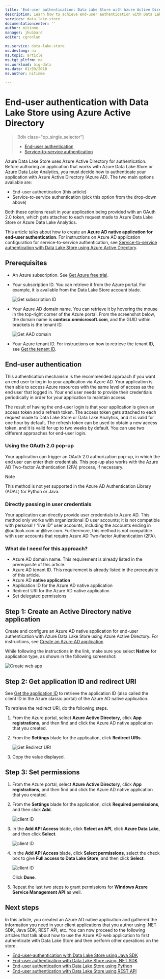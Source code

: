 ```yaml
---
title: 'End-user authentication: Data Lake Store with Azure Active Directory | Microsoft Docs'
description: Learn how to achieve end-user authentication with Data Lake Store using Azure Active Directory
services: data-lake-store
documentationcenter: ''
author: nitinme
manager: jhubbard
editor: cgronlun

ms.service: data-lake-store
ms.devlang: na
ms.topic: article
ms.tgt_pltfrm: na
ms.workload: big-data
ms.date: 01/09/2018
ms.author: nitinme

---
```

# End-user authentication with Data Lake Store using Azure Active Directory
> [!div class="op_single_selector"]
> * [End-user authentication](data-lake-store-end-user-authenticate-using-active-directory.md)
> * [Service-to-service authentication](data-lake-store-service-to-service-authenticate-using-active-directory.md)
> 
> 

Azure Data Lake Store uses Azure Active Directory for authentication. Before authoring an application that works with Azure Data Lake Store or Azure Data Lake Analytics, you must decide how to authenticate your application with Azure Active Directory (Azure AD). The two main options available are:

* End-user authentication (this article)
* Service-to-service authentication (pick this option from the drop-down above)

Both these options result in your application being provided with an OAuth 2.0 token, which gets attached to each request made to Azure Data Lake Store or Azure Data Lake Analytics.

This article talks about how to create an **Azure AD native application for end-user authentication**. For instructions on Azure AD application configuration for service-to-service authentication, see [Service-to-service authentication with Data Lake Store using Azure Active Directory](data-lake-store-authenticate-using-active-directory.md).

## Prerequisites
* An Azure subscription. See [Get Azure free trial](https://azure.microsoft.com/pricing/free-trial/).

* Your subscription ID. You can retrieve it from the Azure portal. For example, it is available from the Data Lake Store account blade.
  
    ![Get subscription ID](./media/data-lake-store-end-user-authenticate-using-active-directory/get-subscription-id.png)

* Your Azure AD domain name. You can retrieve it by hovering the mouse in the top-right corner of the Azure portal. From the screenshot below, the domain name is **contoso.onmicrosoft.com**, and the GUID within brackets is the tenant ID. 
  
    ![Get AAD domain](./media/data-lake-store-end-user-authenticate-using-active-directory/get-aad-domain.png)

* Your Azure tenant ID. For instructions on how to retrieve the tenant ID, see [Get the tenant ID](../azure-resource-manager/resource-group-create-service-principal-portal.md#get-tenant-id).

## End-user authentication
This authentication mechanism is the recommended approach if you want an end user to log in to your application via Azure AD. Your application is then able to access Azure resources with the same level of access as the end user that logged in. Your end user needs to provide their credentials periodically in order for your application to maintain access.

The result of having the end-user login is that your application is given an access token and a refresh token. The access token gets attached to each request made to Data Lake Store or Data Lake Analytics, and it is valid for one hour by default. The refresh token can be used to obtain a new access token, and it is valid for up to two weeks by default. You can use two different approaches for end-user login.

### Using the OAuth 2.0 pop-up
Your application can trigger an OAuth 2.0 authorization pop-up, in which the end user can enter their credentials. This pop-up also works with the Azure AD Two-factor Authentication (2FA) process, if necessary. 

> [!NOTE]
> This method is not yet supported in the Azure AD Authentication Library (ADAL) for Python or Java.
> 
> 

### Directly passing in user credentials
Your application can directly provide user credentials to Azure AD. This method only works with organizational ID user accounts; it is not compatible with personal / “live ID” user accounts, including the accounts ending in @outlook.com or @live.com. Furthermore, this method is not compatible with user accounts that require Azure AD Two-factor Authentication (2FA).

### What do I need for this approach?
* Azure AD domain name. This requirement is already listed in the prerequisite of this article.
* Azure AD tenant ID. This requirement is already listed in the prerequisite of this article.
* Azure AD **native application**
* Application ID for the Azure AD native application
* Redirect URI for the Azure AD native application
* Set delegated permissions


## Step 1: Create an Active Directory native application

Create and configure an Azure AD native application for end-user authentication with Azure Data Lake Store using Azure Active Directory. For instructions, see [Create an Azure AD application](../azure-resource-manager/resource-group-create-service-principal-portal.md).

While following the instructions in the link, make sure you select **Native** for application type, as shown in the following screenshot:

![Create web app](./media/data-lake-store-end-user-authenticate-using-active-directory/azure-active-directory-create-native-app.png "Create native app")

## Step 2: Get application ID and redirect URI

See [Get the application ID](../azure-resource-manager/resource-group-create-service-principal-portal.md#get-application-id-and-authentication-key) to retrieve the application ID (also called the client ID in the Azure classic portal) of the Azure AD native application.

To retrieve the redirect URI, do the following steps.

1. From the Azure portal, select **Azure Active Directory**, click **App registrations**, and then find and click the Azure AD native application that you created.

2. From the **Settings** blade for the application, click **Redirect URIs**.

    ![Get Redirect URI](./media/data-lake-store-end-user-authenticate-using-active-directory/azure-active-directory-redirect-uri.png)

3. Copy the value displayed.


## Step 3: Set permissions

1. From the Azure portal, select **Azure Active Directory**, click **App registrations**, and then find and click the Azure AD native application that you created.

2. From the **Settings** blade for the application, click **Required permissions**, and then click **Add**.

    ![client ID](./media/data-lake-store-end-user-authenticate-using-active-directory/aad-end-user-auth-set-permission-1.png)

3. In the **Add API Access** blade, click **Select an API**, click **Azure Data Lake**, and then click **Select**.

    ![client ID](./media/data-lake-store-end-user-authenticate-using-active-directory/aad-end-user-auth-set-permission-2.png)
 
4.  In the **Add API Access** blade, click **Select permissions**, select the check box to give **Full access to Data Lake Store**, and then click **Select**.

    ![client ID](./media/data-lake-store-end-user-authenticate-using-active-directory/aad-end-user-auth-set-permission-3.png)

    Click **Done**.

5. Repeat the last two steps to grant permissions for **Windows Azure Service Management API** as well.
   
## Next steps
In this article, you created an Azure AD native application and gathered the information you need in your client applications that you author using .NET SDK, Java SDK, REST API, etc. You can now proceed to the following articles that talk about how to use the Azure AD web application to first authenticate with Data Lake Store and then perform other operations on the store.

* [End-user-authentication with Data Lake Store using Java SDK](data-lake-store-end-user-authenticate-java-sdk.md)
* [End-user authentication with Data Lake Store using .NET SDK](data-lake-store-end-user-authenticate-net-sdk.md)
* [End-user authentication with Data Lake Store using Python](data-lake-store-end-user-authenticate-python.md)
* [End-user authentication with Data Lake Store using REST API](data-lake-store-end-user-authenticate-rest-api.md)

